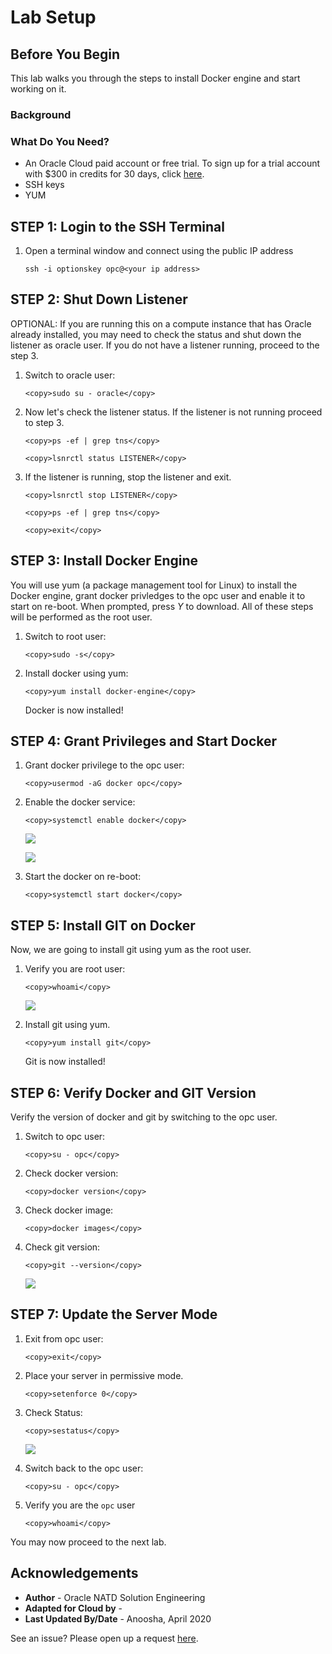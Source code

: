 # Lab Setup
## Before You Begin

This lab walks you through the steps to install Docker engine and start working on it.

### Background



### What Do You Need?

* An Oracle Cloud paid account or free trial. To sign up for a trial account with $300 in credits for 30 days, click [here](http://oracle.com/cloud/free).
* SSH keys
* YUM

## **STEP 1**: Login to the SSH Terminal

1.  Open a terminal window and connect using the public IP address

    ````
    ssh -i optionskey opc@<your ip address>
    ````

## **STEP 2**: Shut Down Listener

OPTIONAL: If you are running this on a compute instance that has Oracle already installed, you may need to check the status and shut down the listener as oracle user. If you do not have a listener running, proceed to the step 3.

1.  Switch to oracle user:

    ````
    <copy>sudo su - oracle</copy>
    ````

2.  Now let's check the listener status. If the listener is not running proceed to step 3.
   
    ````
    <copy>ps -ef | grep tns</copy>
    ````

    ````
    <copy>lsnrctl status LISTENER</copy>
    ````

3.  If the listener is running, stop the listener and exit.
   
    ````
    <copy>lsnrctl stop LISTENER</copy> 
    ````

    ````
    <copy>ps -ef | grep tns</copy> 
    ````

    ````
    <copy>exit</copy> 
    ````

## **STEP 3**: Install Docker Engine

You will use yum (a package management tool for Linux) to install the Docker engine, grant docker privledges to the opc user and enable it to start on re-boot. When prompted, press *Y* to download. All of these steps will be performed as the root user.

1.  Switch to root user:

    ````
    <copy>sudo -s</copy> 
    ````

2.  Install docker using yum: 
   
    ````
    <copy>yum install docker-engine</copy> 
    ````

    Docker is now installed!

## **STEP 4**: Grant Privileges and Start Docker

1.  Grant docker privilege to the opc user:
   
    ````
    <copy>usermod -aG docker opc</copy> 
    ````

2.  Enable the docker service:
   
    ````
    <copy>systemctl enable docker</copy> 
    ````

    ![](images/python1.png) 

    ![](images/python2.png)

3.  Start the docker on re-boot:

    ````
    <copy>systemctl start docker</copy> 
    ````

## **STEP 5**: Install GIT on Docker

Now, we are going to install git using yum as the root user.

1.  Verify you are root user: 

    ````
    <copy>whoami</copy>
    ````

    ![](images/installgit.png) 

2.  Install git using yum.

    ````
    <copy>yum install git</copy>
    ````

    Git is now installed!

## **STEP 6**: Verify Docker and GIT Version

Verify the version of docker and git by switching to the opc user.

1.  Switch to opc user:

    ````
    <copy>su - opc</copy>
    ````

2.  Check docker version:

    ````
    <copy>docker version</copy>
    ````

3.  Check docker image:

    ````
    <copy>docker images</copy>
    ````

4.  Check git version:
   
    ````
    <copy>git --version</copy> 
    ````

    ![](images/gitversion.png) 

## **STEP 7**: Update the Server Mode

1.  Exit from opc user:

    ````
    <copy>exit</copy> 
    ````

2.  Place your server in permissive mode.
   
    ````
    <copy>setenforce 0</copy> 
    ````

3.  Check Status:
   
    ````
    <copy>sestatus</copy> 
    ````

    ![](images/setenforce.png) 

4.  Switch back to the opc user:

    ````
    <copy>su - opc</copy> 
    ````

5.  Verify you are the `opc` user
   
    ````
    <copy>whoami</copy> 
    ````

You may now proceed to the next lab.

## Acknowledgements
* **Author** - Oracle NATD Solution Engineering
* **Adapted for Cloud by** -  
* **Last Updated By/Date** - Anoosha, April 2020

See an issue?  Please open up a request [here](https://github.com/oracle/learning-library/issues).
